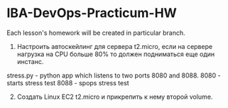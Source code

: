 # IBA-DevOps-Practicum-HW
Each lesson's homework will be created in particular branch.

1. Настроить автоскейлинг для сервера t2.micro, если на сервере нагрузка на CPU больше 80% то должен подниматься еще один инстанс.

stress.py - python app which listens to two ports 8080 and 8088.
8080 - starts stress test
8088 - spops stress test

2. Создать Linux EC2 t2.micro и прикрепить к нему второй volume.
